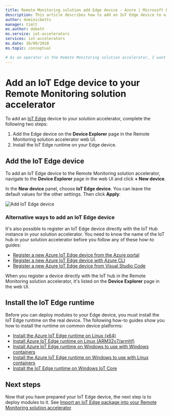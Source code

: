 ```yaml
---
title: Remote Monitoring solution add Edge device - Azure | Microsoft Docs 
description: This article describes how to add an IoT Edge device to a Remote Monitoring solution accelerator
author: dominicbetts
manager: timlt
ms.author: dobett
ms.service: iot-accelerators
services: iot-accelerators
ms.date: 10/09/2018
ms.topic: conceptual

# As an operator in the Remote Monitoring solution accelerator, I want add an IoT Edge deice to the solution so that I can receive telemetry from the device
---
```


# Add an IoT Edge device to your Remote Monitoring solution accelerator

To add an [IoT Edge](../iot-edge/about-iot-edge.md) device to your solution accelerator, complete the following two steps:

1. Add the Edge device on the **Device Explorer** page in the Remote Monitoring solution accelerator web UI.
1. Install the IoT Edge runtime on your Edge device.

## Add the IoT Edge device

To add an IoT Edge device to the Remote Monitoring solution accelerator, navigate to the **Device Explorer** page in the web UI and click **+ New device**.

In the **New device** panel, choose **IoT Edge device**. You can leave the default values for the other settings. Then click **Apply**:

![Add IoT Edge device](media/iot-accelerators-remote-monitoring-add-edge-device/addedgedevice.png)

### Alternative ways to add an IoT Edge device

It's also possible to register an IoT Edge device directly with the IoT Hub instance in your solution accelerator. You need to know the name of the IoT hub in your solution accelerator before you follow any of these how-to guides:

- [Register a new Azure IoT Edge device from the Azure portal](../iot-edge/how-to-manual-provision-symmetric-key.md?tabs=azure-portal%2Cwindows)
- [Register a new Azure IoT Edge device with Azure CLI](../iot-edge/how-to-manual-provision-symmetric-key.md?tabs=azure-cli%2Cwindows)
- [Register a new Azure IoT Edge device from Visual Studio Code](../iot-edge/how-to-manual-provision-symmetric-key.md?tabs=visual-studio-code%2Cwindows)

When you register a device directly with the IoT hub in the Remote Monitoring solution accelerator, it's listed on the **Device Explorer** page in the web UI.

## Install the IoT Edge runtime

Before you can deploy modules to your Edge device, you must install the IoT Edge runtime on the real device. The following how-to guides show you how to install the runtime on common device platforms:

- [Install the Azure IoT Edge runtime on Linux (x64)](../iot-edge/how-to-install-iot-edge.md)
- [Install Azure IoT Edge runtime on Linux (ARM32v7/armhf)](../iot-edge/how-to-install-iot-edge.md)
- [Install Azure IoT Edge runtime on Windows to use with Windows containers](../iot-edge/how-to-install-iot-edge.md)
- [Install the Azure IoT Edge runtime on Windows to use with Linux containers](../iot-edge/how-to-install-iot-edge.md)
- [Install the IoT Edge runtime on Windows IoT Core](../iot-edge/how-to-install-iot-edge.md)

## Next steps

Now that you have prepared your IoT Edge device, the next step is to deploy modules to it. See [Import an IoT Edge package into your Remote Monitoring solution accelerator](iot-accelerators-remote-monitoring-import-edge-package.md)